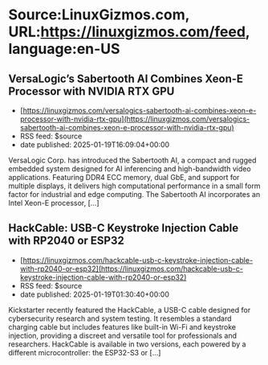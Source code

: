 # Source:LinuxGizmos.com, URL:https://linuxgizmos.com/feed, language:en-US

## VersaLogic’s Sabertooth AI Combines Xeon-E Processor with NVIDIA RTX GPU
 - [https://linuxgizmos.com/versalogics-sabertooth-ai-combines-xeon-e-processor-with-nvidia-rtx-gpu](https://linuxgizmos.com/versalogics-sabertooth-ai-combines-xeon-e-processor-with-nvidia-rtx-gpu)
 - RSS feed: $source
 - date published: 2025-01-19T16:09:04+00:00

VersaLogic Corp. has introduced the Sabertooth AI, a compact and rugged embedded system designed for AI inferencing and high-bandwidth video applications. Featuring DDR4 ECC memory, dual GbE, and support for multiple displays, it delivers high computational performance in a small form factor for industrial and edge computing. The Sabertooth AI incorporates an Intel Xeon-E processor, [&#8230;]

## HackCable: USB-C Keystroke Injection Cable with RP2040 or ESP32
 - [https://linuxgizmos.com/hackcable-usb-c-keystroke-injection-cable-with-rp2040-or-esp32](https://linuxgizmos.com/hackcable-usb-c-keystroke-injection-cable-with-rp2040-or-esp32)
 - RSS feed: $source
 - date published: 2025-01-19T01:30:40+00:00

Kickstarter recently featured the HackCable, a USB-C cable designed for cybersecurity research and system testing. It resembles a standard charging cable but includes features like built-in Wi-Fi and keystroke injection, providing a discreet and versatile tool for professionals and researchers. HackCable is available in two versions, each powered by a different microcontroller: the ESP32-S3 or [&#8230;]

